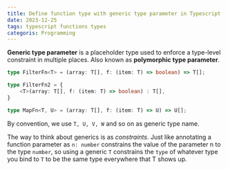 ```yaml
---
title: Define function type with generic type parameter in Typescript
date: 2023-12-25
tags: typescript functions types
categoris: Programming
---
```


**Generic type parameter** is a placeholder type used to enforce a type-level constraint in multiple places. Also known as **polymorphic type parameter**.

```typescript
type FilterFn<T> = (array: T[], f: (item: T) => boolean) => T[];

type FilterFn2 = {
    <T>(array: T[], f: (item: T) => boolean) : T[],
}

type MapFn<T, U> = (array: T[], f: (item: T) => U) => U[];
```

By convention, we use `T, U, V, W` and so on as generic type name.

The way to think about generics is as *constraints*. Just like annotating a function parameter as `n: number` constrains the value of the parameter n to the type `number`, so using a generic `T` constrains the `type` of whatever type you bind to `T` to be the same type everywhere that T shows up.
